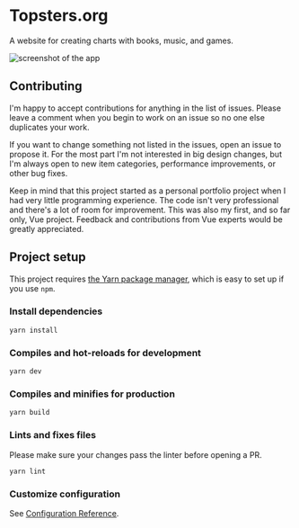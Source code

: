 # Topsters.org

A website for creating charts with books, music, and games.

![screenshot of the app](/screenshot.png)

## Contributing

I'm happy to accept contributions for anything in the list of issues. Please leave a comment when you begin to work on an issue so no one else duplicates your work.

If you want to change something not listed in the issues, open an issue to propose it. For the most part I'm not interested in big design changes, but I'm always open to new item categories, performance improvements, or other bug fixes.

Keep in mind that this project started as a personal portfolio project when I had very little programming experience. The code isn't very professional and there's a lot of room for improvement. This was also my first, and so far only, Vue project. Feedback and contributions from Vue experts would be greatly appreciated.

## Project setup

This project requires [the Yarn package manager](https://yarnpkg.com), which is easy to set up if you use `npm`.

### Install dependencies
```
yarn install
```

### Compiles and hot-reloads for development
```
yarn dev
```

### Compiles and minifies for production
```
yarn build
```

### Lints and fixes files

Please make sure your changes pass the linter before opening a PR.

```
yarn lint
```

### Customize configuration
See [Configuration Reference](https://cli.vuejs.org/config/).
